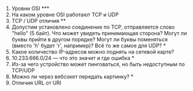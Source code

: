 1) Уровни OSI ***
2) На каком уровне OSI работают TCP и UDP
3) TCP / UDP отличия **
4) Допустим установлено соединение по TCP, отправляется слово "hello" (5 байт). Что может увидеть принимающая сторона? Могут ли буквы прийти в другом порядке? Могут ли буквы поменяться (вместо 'h' будет 'r', например)? Всё то же самое для UDP? *
5) Какое количество IP-адресов можно поднять на сетевой карте?
6) 10.233.666.0/24 — что это значит и где ошибка *
7) Из-за чего устройство может пинговаться, но быть недоступным по TCP/UDP
8) Можно ли через вебсокет передать картинку? *
9) Отличия URL от URI
